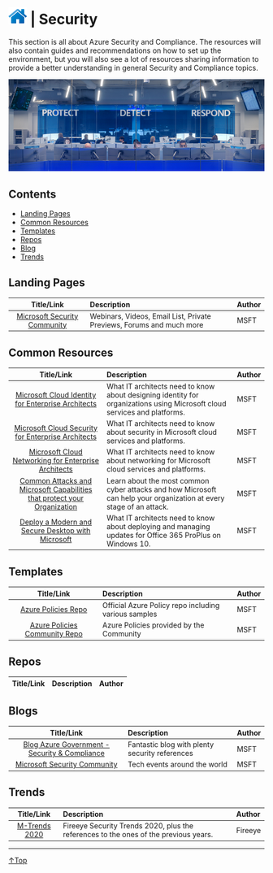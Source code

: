 # [![Home](/img/home.png)](../README.md "Home") | Security
This section is all about Azure Security and Compliance. The resources will also contain guides and recommendations on how to set up the environment, but you will also see a lot of resources sharing information to provide a better understanding in general Security and Compliance topics.

![Learning](/img/security.png)

## Contents
- [Landing Pages](#landing-pages)
- [Common Resources](#common-resources)
- [Templates](#templates)
- [Repos](#repos)
- [Blog](#blog)
- [Trends](#trends)

## Landing Pages
|                            Title/Link                            | Description                                                          | Author |
| :--------------------------------------------------------------: | :------------------------------------------------------------------- | :----- |
| [Microsoft Security Community](https://aka.ms/SecurityCommunity) | Webinars, Videos, Email List, Private Previews, Forums and much more | MSFT   |

## Common Resources
|                                                                                                    Title/Link                                                                                                     | Description                                                                                                              | Author |
| :---------------------------------------------------------------------------------------------------------------------------------------------------------------------------------------------------------------: | :----------------------------------------------------------------------------------------------------------------------- | :----- |
|                                                      [Microsoft Cloud Identity for Enterprise Architects](https://go.microsoft.com/fwlink/p/?LinkId=524586)                                                       | What IT architects need to know about designing identity for organizations using Microsoft cloud services and platforms. | MSFT   |
|                                                      [Microsoft Cloud Security for Enterprise Architects](https://go.microsoft.com/fwlink/p/?linkid=842070)                                                       | What IT architects need to know about security in Microsoft cloud services and platforms.                                | MSFT   |
|                     [Microsoft Cloud Networking for Enterprise Architects](https://docs.microsoft.com/en-us/office365/enterprise/Media/Network-Poster/MSFT_cloud_architecture_networking.pdf)                     | What IT architects need to know about networking for Microsoft cloud services and platforms.                             | MSFT   |
| [Common Attacks and Microsoft Capabilities that protect your Organization](https://download.microsoft.com/download/F/A/C/FACFC1E9-FA35-4DF1-943C-8D4237B4275B/MSFT_Cloud_architecture_security_commonattacks.pdf) | Learn about the most common cyber attacks and how Microsoft can help your organization at every stage of an attack.      | MSFT   |
|                      [Deploy a Modern and Secure Desktop with Microsoft](https://download.microsoft.com/download/4/E/9/4E90E227-770A-41D1-99FE-925A64D81A55/MSFT_modern_secure_desktop.pdf)                       | What IT architects need to know about deploying and managing updates for Office 365 ProPlus on Windows 10.               | MSFT   |

## Templates
|                                 Title/Link                                  | Description                                          | Author |
| :-------------------------------------------------------------------------: | :--------------------------------------------------- | :----- |
|        [Azure Policies Repo](https://github.com/Azure/azure-policy)         | Official Azure Policy repo including various samples | MSFT   |
| [Azure Policies Community Repo ](https://github.com/Azure/Community-Policy) | Azure Policies provided by the Community             | MSFT   |

## Repos
| Title/Link | Description | Author |
| :--------: | :---------- | :----- |


## Blogs
|                                        Title/Link                                         | Description                                    | Author |
| :---------------------------------------------------------------------------------------: | :--------------------------------------------- | :----- |
| [Blog Azure Government - Security & Compliance](https://devblogs.microsoft.com/azuregov/) | Fantastic blog with plenty security references | MSFT   |
|             [Microsoft Security Community](https://aka.ms/SecurityCommunity)              | Tech events around the world                   | MSFT   |

## Trends
|                               Title/Link                                | Description                                                                          | Author  |
| :---------------------------------------------------------------------: | :----------------------------------------------------------------------------------- | :------ |
| [M-Trends 2020](https://content.fireeye.com/m-trends/rpt-m-trends-2020) | Fireeye Security Trends 2020, plus the references to the ones of the previous years. | Fireeye |

___
 <a href="#top" title="Back to the top.">↑Top</a>